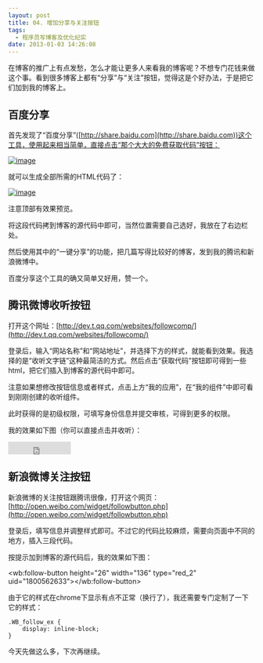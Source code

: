 ```yaml
---
layout: post
title: 04. 增加分享与关注按钮
tags:
  - 程序员写博客及优化纪实
date: 2013-01-03 14:26:08
---
```


在博客的推广上有点发愁，怎么才能让更多人来看我的博客呢？不想专门花钱来做这个事。看到很多博客上都有“分享”与“关注”按钮，觉得这是个好办法，于是把它们加到我的博客上。

## 百度分享

首先发现了“百度分享”([http://share.baidu.com](http://share.baidu.com))这个工具，使用起来相当简单，直接点击“那个大大的免费获取代码”按钮：

[![image](http://freewind.me/wp-content/uploads/2013/01/image_thumb51.png "image")](http://freewind.me/wp-content/uploads/2013/01/image51.png)

就可以生成全部所需的HTML代码了：

[![image](http://freewind.me/wp-content/uploads/2013/01/image_thumb52.png "image")](http://freewind.me/wp-content/uploads/2013/01/image52.png)

注意顶部有效果预览。

将这段代码拷到博客的源代码中即可，当然位置需要自己选好，我放在了右边栏处。

然后使用其中的“一键分享”的功能，把几篇写得比较好的博客，发到我的腾讯和新浪微博中。

百度分享这个工具的确又简单又好用，赞一个。

## 腾讯微博收听按钮

打开这个网址：[http://dev.t.qq.com/websites/followcomp/](http://dev.t.qq.com/websites/followcomp/)

登录后，输入“网站名称”和“网站地址”，并选择下方的样式，就能看到效果。我选择的是“收听文字链”这种最简洁的方式。然后点击“获取代码”按钮即可得到一些html，把它们插入到博客的源代码中即可。

注意如果想修改按钮信息或者样式，点击上方“我的应用”，在“我的组件”中即可看到刚刚创建的收听组件。

此时获得的是初级权限，可填写身份信息并提交审核，可得到更多的权限。

我的效果如下图（你可以直接点击并收听）：

<iframe height="26" marginheight="0" src="http://follow.v.t.qq.com/index.php?c=follow&a=quick&name=nowind_lee&style=3&t=1357193311233&f=1" frameborder="0" width="128" allowtransparency="allowtransparency" marginwidth="0"></iframe>

## 新浪微博关注按钮

新浪微博的关注按钮跟腾讯很像，打开这个网页：[http://open.weibo.com/widget/followbutton.php](http://open.weibo.com/widget/followbutton.php)

登录后，填写信息并调整样式即可。不过它的代码比较麻烦，需要向页面中不同的地方，插入三段代码。

按提示加到博客的源代码后，我的效果如下图：

<wb:follow-button height="26" width="136" type="red_2" uid="1800562633"></wb:follow-button>

由于它的样式在chrome下显示有点不正常（换行了），我还需要专门定制了一下它的样式：

    .WB_follow_ex {
        display: inline-block;
    }

今天先做这么多，下次再继续。